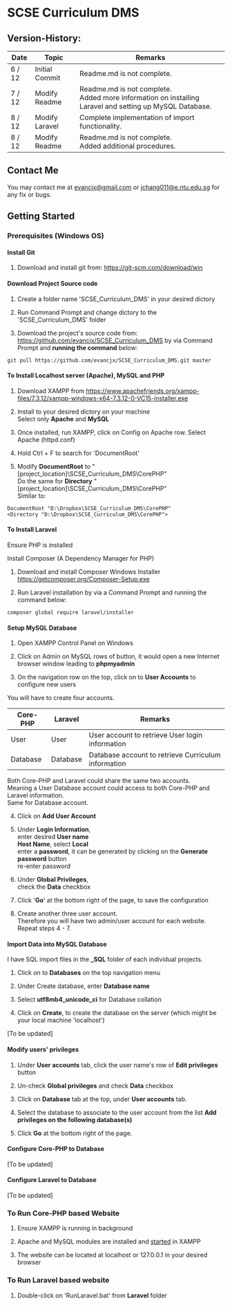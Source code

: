 # SCSE Curriculum DMS

## Version-History:

| Date	    	| Topic		    | Remarks    	|
| ------------- | ------------- | ------------- |
| 6 / 12		| Initial Commit| Readme.md is not complete. |
| 7 / 12 		| Modify Readme	| Readme.md is not complete.<br>Added more information on installing Laravel and setting up MySQL Database. |
| 8 / 12		| Modify Laravel| Complete implementation of import functionality. |
| 8 / 12		| Modify Readme | Readme.md is not complete.<br>Added additional procedures. |

## Contact Me

You may contact me at evancjx@gmail.com or jchang011@e.ntu.edu.sg for any fix or bugs.

## Getting Started

### Prerequisites (Windows OS)

#### Install Git

1. Download and install git from: https://git-scm.com/download/win

#### Download Project Source code

1. Create a folder name 'SCSE_Curriculum_DMS' in your desired dictory

2. Run Command Prompt and change dictory to the 'SCSE_Curriculum_DMS' folder

3. Download the project's source code from: https://github.com/evancjx/SCSE_Curriculum_DMS by via Command Prompt and <b>running the command</b> below:

``` git pull https://github.com/evancjx/SCSE_Curriculum_DMS.git master ```

#### To Install Localhost server (Apache), MySQL and PHP

1. Download XAMPP from https://www.apachefriends.org/xampp-files/7.3.12/xampp-windows-x64-7.3.12-0-VC15-installer.exe

2. Install to your desired dictory on your machine<br>
Select only <b>Apache</b> and <b>MySQL</b>

3. Once installed, run XAMPP, click on Config on Apache row. Select Apache (httpd.conf)

4. Hold Ctrl + F to search for 'DocumentRoot'

5. Modify <b>DocumentRoot</b> to "[project_location]\SCSE_Curriculum_DMS\CorePHP"<br>
Do the same for <b>Directory</b> "[project_location]\SCSE_Curriculum_DMS\CorePHP"<br>
Similar to:

```
DocumentRoot "D:\Dropbox\SCSE_Curriculum_DMS\CorePHP"
<Directory "D:\Dropbox\SCSE_Curriculum_DMS\CorePHP">
```

#### To Install Laravel

Ensure PHP is installed

Install Composer (A Dependency Manager for PHP)

1. Download and install Composer Windows Installer https://getcomposer.org/Composer-Setup.exe

2. Run Laravel installation by via a Command Prompt and running the command below:

``` composer global require laravel/installer ```

#### Setup MySQL Database

1. Open XAMPP Control Panel on Windows

2. Click on Admin on MySQL rows of button, it would open a new Internet browser window leading to <b>phpmyadmin</b>

3. On the navigation row on the top, click on to <b>User Accounts</b> to configure new users

You will have to create four accounts.

| Core-PHP	    | Laravel	    | Remarks    	|
| ------------- | ------------- | ------------- |
| User  		| User			| User account to retrieve User login information |
| Database  	| Database		| Database account to retrieve Curriculum information |

Both Core-PHP and Laravel could share the same two accounts. <br>
Meaning a User Database account could access to both Core-PHP and Laravel information.<br>
Same for Database account.

4. Click on <b>Add User Account</b>

5. Under <b>Login Information</b>, <br>
enter desired <b>User name</b><br>
<b>Host Name</b>, select <b>Local</b><br>
enter a <b>password</b>, it can be generated by clicking on the <b>Generate password</b> button<br>
re-enter password

6. Under <b>Global Privileges</b>, <br>
check the <b>Data</b> checkbox

7. Click '<b>Go</b>' at the bottom right of the page, to save the configuration

8. Create another three user account. <br>
Therefore you will have two admin/user account for each website.<br>
Repeat steps 4 - 7.

#### Import Data into MySQL Database

I have SQL import files in the <b>_SQL</b> folder of each individual projects. 

1. Click on to <b>Databases</b> on the top navigation menu

2. Under Create database, enter <b>Database name</b>

3. Select <b>utf8mb4_unicode_ci</b> for Database collation

4. Click on <b>Create</b>, to create the database on the server (which might be your local machine 'localhost')

[To be updated]

#### Modify users' privileges

1. Under <b>User accounts</b> tab, click the user name's row of <b>Edit privileges</b> button

2. Un-check <b>Global privileges</b> and check <b>Data</b> checkbox

3. Click on <b>Database</b> tab at the top, under <b>User accounts</b> tab.

4. Select the database to associate to the user account from the list <b>Add privileges on the following database(s)</b>

5. Click <b>Go</b> at the bottom right of the page.

#### Configure Core-PHP to Database

[To be updated]

#### Configure Laravel to Database

[To be updated]

### To Run Core-PHP based Website

1. Ensure XAMPP is running in background

2. Apache and MySQL modules are installed and <u>started</u> in XAMPP

3. The website can be located at localhost or 127.0.0.1 in your desired browser

### To Run Laravel based website

1. Double-click on 'RunLaravel.bat' from <b>Laravel</b> folder

